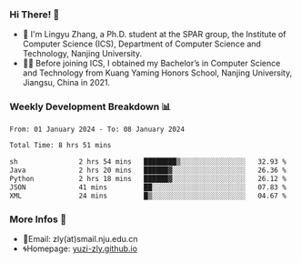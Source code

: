 ### Hi There! 👋 
- 🐳 I'm Lingyu Zhang, a Ph.D. student at the SPAR group, the Institute of Computer Science (ICS), Department of Computer Science and Technology, Nanjing University.
- 🧑‍🎓 Before joining ICS, I obtained my Bachelor’s in Computer Science and Technology from Kuang Yaming Honors School, Nanjing University, Jiangsu, China in 2021.

### Weekly Development Breakdown :bar_chart:

<!--START_SECTION:waka-->

```txt
From: 01 January 2024 - To: 08 January 2024

Total Time: 8 hrs 51 mins

sh               2 hrs 54 mins   ████████▒░░░░░░░░░░░░░░░░   32.93 %
Java             2 hrs 20 mins   ██████▓░░░░░░░░░░░░░░░░░░   26.36 %
Python           2 hrs 18 mins   ██████▓░░░░░░░░░░░░░░░░░░   26.12 %
JSON             41 mins         ██░░░░░░░░░░░░░░░░░░░░░░░   07.83 %
XML              24 mins         █▒░░░░░░░░░░░░░░░░░░░░░░░   04.67 %
```

<!--END_SECTION:waka-->

<!--
### Github Contributions :octocat:

![](https://raw.githubusercontent.com/yuzi-zly/yuzi-zly/output/github-contribution-grid-snake.svg)              
-->

### More Infos 📖

- 📧Email: zly(at)smail.nju.edu.cn
- 🌀Homepage: [yuzi-zly.github.io](https://yuzi-zly.github.io/)
